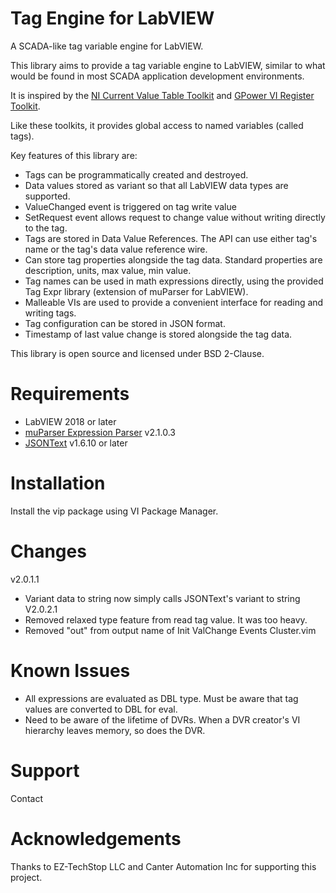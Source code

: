 # Tag Engine for LabVIEW
A SCADA-like tag variable engine for LabVIEW.

This library aims to provide a tag variable engine to LabVIEW, similar to what would be found in most SCADA application development environments.

It is inspired by the [NI Current Value Table Toolkit](https://www.vipm.io/package/ni_lib_cvt/) and [GPower VI Register Toolkit](https://www.vipm.io/package/gpower_lib_viregister/).

Like these toolkits, it provides global access to named variables (called tags).

Key features of this library are:
- Tags can be programmatically created and destroyed.
- Data values stored as variant so that all LabVIEW data types are supported.
- ValueChanged event is triggered on tag write value
- SetRequest event allows request to change value without writing directly to the tag.
- Tags are stored in Data Value References. The API can use either tag's name or the tag's data value reference wire.
- Can store tag properties alongside the tag data. Standard properties are description, units, max value, min value.
- Tag names can be used in math expressions directly, using the provided Tag Expr library (extension of muParser for LabVIEW).
- Malleable VIs are used to provide a convenient interface for reading and writing tags.
- Tag configuration can be stored in JSON format.
- Timestamp of last value change is stored alongside the tag data.

This library is open source and licensed under BSD 2-Clause.

# Requirements
- LabVIEW 2018 or later
- [muParser Expression Parser](https://www.vipm.io/package/lv_muparser/) v2.1.0.3
- [JSONText](https://www.vipm.io/package/jdp_science_jsontext/) v1.6.10 or later

# Installation
Install the vip package using VI Package Manager.

# Changes
v2.0.1.1
- Variant data to string now simply calls JSONText's variant to string
V2.0.2.1
- Removed relaxed type feature from read tag value. It was too heavy.
- Removed "out" from output name of Init ValChange Events Cluster.vim

# Known Issues
- All expressions are evaluated as DBL type. Must be aware that tag values are converted to DBL for eval.
- Need to be aware of the lifetime of DVRs. When a DVR creator's VI hierarchy leaves memory, so does the DVR.

# Support
Contact 

# Acknowledgements
Thanks to EZ-TechStop LLC and Canter Automation Inc for supporting this project.
